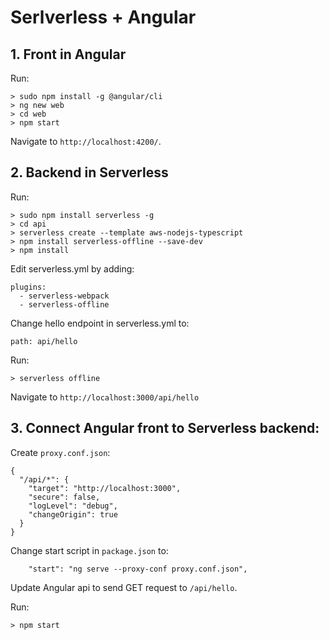 # Serlverless + Angular

## 1. Front in Angular

Run:
```
> sudo npm install -g @angular/cli
> ng new web
> cd web
> npm start
```

Navigate to `http://localhost:4200/`.

## 2. Backend in Serverless

Run:
```
> sudo npm install serverless -g
> cd api
> serverless create --template aws-nodejs-typescript
> npm install serverless-offline --save-dev
> npm install
```

Edit serverless.yml by adding:
```
plugins:
  - serverless-webpack
  - serverless-offline
```

Change hello endpoint in serverless.yml to:
```
path: api/hello
```

Run:
```
> serverless offline
```

Navigate to `http://localhost:3000/api/hello`


## 3. Connect Angular front to Serverless backend:

Create `proxy.conf.json`:
```
{
  "/api/*": {
    "target": "http://localhost:3000",
    "secure": false,
    "logLevel": "debug",
    "changeOrigin": true
  }
}
```

Change start script in `package.json` to:
```
    "start": "ng serve --proxy-conf proxy.conf.json",
```

Update Angular api to send GET request to `/api/hello`.

Run:
```
> npm start
```
